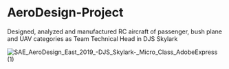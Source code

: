 # AeroDesign-Project
Designed, analyzed and manufactured RC aircraft of passenger, bush plane and UAV categories as Team Technical Head in DJS Skylark

![SAE_AeroDesign_East_2019_-_DJS_Skylark_-_Micro_Class_AdobeExpress (1)](https://user-images.githubusercontent.com/80390906/206964437-38531fc0-bc40-456a-b5da-730894e859d1.gif)
